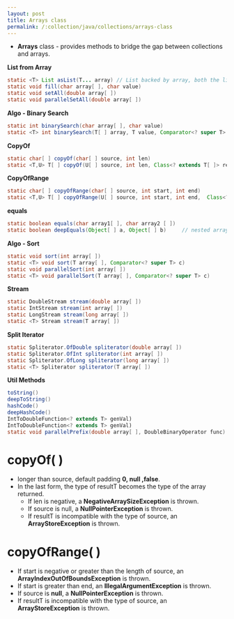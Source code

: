 ```yaml
---
layout: post
title: Arrays class
permalink: /:collection/java/collections/arrays-class
---
```



* **Arrays** class - provides methods to bridge the gap between collections and arrays.

**List from Array**  
```java
static <T> List asList(T... array) // List backed by array, both the list and the array refer to the same location
static void fill(char array[ ], char value)
static void setAll(double array[ ])
static void parallelSetAll(double array[ ])
```

**Algo - Binary Search**  
```java
static int binarySearch(char array[ ], char value)
static <T> int binarySearch(T[ ] array, T value, Comparator<? super T> c)
```

**CopyOf**  
```java
static char[ ] copyOf(char[ ] source, int len)
static <T,U> T[ ] copyOf(U[ ] source, int len, Class<? extends T[ ]> resultT)
```

**CopyOfRange**  
```java
static char[ ] copyOfRange(char[ ] source, int start, int end)
static <T,U> T[ ] copyOfRange(U[ ] source, int start, int end,  Class<? extends T[ ]> resultT)
```

**equals**  
```java
static boolean equals(char array1[ ], char array2 [ ])
static boolean deepEquals(Object[ ] a, Object[ ] b)     // nested arrays
```

**Algo - Sort**  
```java
static void sort(int array[ ])
static <T> void sort(T array[ ], Comparator<? super T> c)
static void parallelSort(int array[ ])
static <T> void parallelSort(T array[ ], Comparator<? super T> c)
```

**Stream**  
```java
static DoubleStream stream(double array[ ])
static IntStream stream(int array[ ])
static LongStream stream(long array[ ])
static <T> Stream stream(T array[ ])
```

**Split Iterator**  
```java
static Spliterator.OfDouble spliterator(double array[ ])
static Spliterator.OfInt spliterator(int array[ ])
static Spliterator.OfLong spliterator(long array[ ])
static <T> Spliterator spliterator(T array[ ])
```

**Util Methods**  
```java
toString()
deepToString()
hashCode()
deepHashCode()
IntToDoubleFunction<? extends T> genVal)
IntToDoubleFunction<? extends T> genVal)
static void parallelPrefix(double array[ ], DoubleBinaryOperator func)
```

# copyOf( )
* longer than source, default padding **0, null ,false**.
* In the last form, the type of resultT becomes the type of the array returned. 
	- If len is negative, a **NegativeArraySizeException** is thrown. 
	- If source is null, a **NullPointerException** is thrown. 
	- If resultT is incompatible with the type of source, an **ArrayStoreException** is thrown.

# copyOfRange( )
* If start is negative or greater than the length of source, an **ArrayIndexOutOfBoundsException** is thrown. 
* If start is greater than end, an **IllegalArgumentException** is thrown. 
* If source is **null**, a **NullPointerException** is thrown. 
* If resultT is incompatible with the type of source, an **ArrayStoreException** is thrown.
